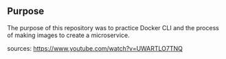 ## Purpose

The purpose of this repository was to practice Docker CLI and the process of making images to create a microservice.




sources: https://www.youtube.com/watch?v=UWARTLO7TNQ
